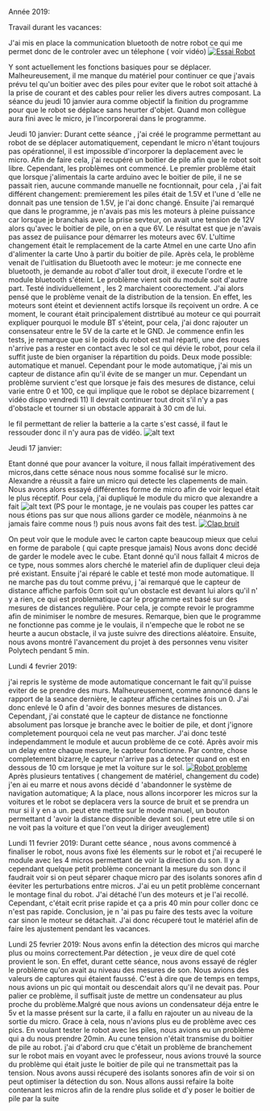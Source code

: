 Année 2019:

Travail durant les vacances:

J'ai mis en place la communication bluetooth de notre robot ce qui me permet donc de le controler avec un télephone ( voir vidéo)
[![Essai Robot]()](https://youtu.be/6meGp6HiwKE)

Y sont actuellement les fonctions basiques pour se déplacer. Malheureusement, il me manque du matériel pour continuer ce que j'avais prévu tel qu'un boitier avec des piles pour eviter que le robot soit attaché à la prise de courant et des cables pour relier les divers autres composant.
La séance du jeudi 10 janvier aura comme objectif la finition du programme pour que le robot se déplace sans heurter d'objet. Quand mon collègue aura fini avec le micro, je l'incorporerai dans le programme.












Jeudi 10 janvier:
Durant cette séance , j'ai créé le programme permettant au robot de se déplacer automatiquement, cependant le micro n'étant toujours pas opérationnel, il est impossible d'incorporer la deplacement avec le micro.
Afin de faire cela, j'ai recupéré un boitier de pile afin que le robot soit libre. Cependant, les problèmes ont commencé. 
Le premier problème était que lorsque j'alimentais la carte arduino avec le boitier de pile, il ne se passait rien, aucune commande manuelle ne focntionnait, pour cela , j'ai fait différent changement:
premierement les piles était de 1.5V et l'une d 'elle ne donnait pas une tension de 1.5V, je l'ai donc changé. 
Ensuite j'ai remarqué que dans le programme, je n'avais pas mis les moteurs à pleine puissance car lorsque je branchais avec la prise sevteur, on avait une tension de 12V alors qu'avec le boitier de pile, on en a que 6V.
Le résultat est que  je n'avais pas assez de puiisance pour démarrer les moteurs avec 6V.
L'ultime changement était le remplacement de la carte Atmel en une carte Uno afin d'alimenter la carte Uno à partir du boitier de pile.
Après cela, le problème venait de l'uitlisation du Bluetooth avec le moteur:
je me connecte  ene bluetooth, je demande au robot d'aller tout droit, il execute l'ordre et le module bluetooth s'éteint. Le problème vient soit du module soit d'autre part. Testé individuellement , les 2 marchaient coorectement. J'ai alors pensé que le problème venait de la distribution de la tension.
En effet, les moteurs sont éteint et deviennent actifs lorsque ils reçoivent un ordre. A ce moment, le courant était principalement distrtibué au moteur ce qui pourrait expliquer pourquoi le module BT s'éteint, pour cela, j'ai donc rajouter un consensateur entre le 5V de la carte et le GND.
Je commence enfin les tests, je remarque que si le poids du robot est mal réparti, une des roues n'arrive pas a rester en contact avec le sol ce qui dévie le robot, pour cela il suffit juste de bien organiser la répartition du poids.
Deux mode possible: automatique et manuel.
Cependant pour le mode automatique, j'ai mis un capteur de distance afin qu'il évite de se manger un mur. Cependant un problème survient c'est que lorsque je fais des mesures de distance, celui varie entre 0 et 100, ce qui implique que le robot se déplace bizarrement
( vidéo dispo vendredi 11)
Il devrait continuer tout droit s'il n'y a pas d'obstacle et tourner si un obstacle apparait à 30 cm de lui.

le fil permettant de relier la batterie a la carte s'est cassé, il faut le ressouder donc il n'y aura pas de vidéo.
![alt text](https://github.com/Losciale-Verdille/Robot-curieux/blob/master/Rapports%20seances/Vivian/49517024_2245816098990626_29802305620541440_n.jpg)



Jeudi 17 janvier:

Etant donné que pour avancer la voiture, il nous fallait impérativement des micros,dans cette sénace nous nous somme focalisé sur le micro. Alexandre a réussit a faire un micro qui detecte les clapements de main. Nous avons alors essayé différentes forme de micro afin de voir lequel était le plus réceptif. Pour cela, j'ai dupliqué le module du micro que alexandre a fait 
![alt text](https://github.com/Losciale-Verdille/Robot-curieux/blob/master/Rapports%20seances/Vivian/50023948_368657130591160_8592740781897285632_n.jpg)
(PS pour le montage, je ne voulais pas couper les pattes car nous étions pas sur que nous allions garder ce modèle, néanmoins à ne jamais faire comme nous !)
puis nous avons fait des test.
[![Clap bruit]()](https://youtu.be/oALtmsmLZ9g)


On peut voir que le module avec le carton capte beaucoup mieux que celui en forme de parabole ( qui capte presque jamais) 
Nous avons donc decidé de garder le modele avec le cube. Etant donné qu'il nous fallait 4 micros de ce type, nous sommes alors cherché le materiel afin de dupliquer cleui deja pré existant.
Ensuite j'ai réparé le cable et testé mon mode automatique. Il ne marche pas du tout comme prévu, j 'ai remarqué que le capteur de distance affiche parfois 0cm soit qu'un obstacle est devant lui alors qu'il n' y a rien, ce qui est problematique car le programme est basé sur des mesures de distances regulière.
Pour cela, je compte revoir le programme afin de minimiser le nombre de mesures.
Remarque, bien que le programme ne fonctionne pas comme je le voulais, il n'empeche que le robot ne se heurte a aucun obstacle, il va juste suivre des directions aléatoire.
Ensuite, nous avons montré l'avancement du projet à des personnes venu visiter Polytech pendant 5 min.


Lundi 4 fevrier 2019:

j'ai repris le système de mode automatique concernant le fait qu'il puisse eviter de se prendre des murs. Malheureusement, comme annoncé dans le rapport de la seance dernière, le capteur affiche certaines fois un 0. J'ai donc enlevé le 0 afin d 'avoir des bonnes mesures de distances. Cependant, j'ai constaté que le capteur de distance ne fonctionne absolument pas lorsque je branche avec le boitier de pile, et dont j'ignore completement pourquoi cela ne veut pas marcher. J'ai donc testé independamment le module et aucun problème de ce coté.
Après avoir mis un delay entre chaque mesure, le capteur fonctionne. Par contre, chose completement bizarre,le capteur n'arrive pas a detecter quand on est en dessous de 10 cm lorsque je met la voiture sur le sol.
[![Robot probleme]()](https://www.youtube.com/watch?v=Vb8J6qS2bx4)
Après plusieurs tentatives ( changement de matériel, changement du code) j'en ai eu marre et nous avons décidé d 'abandonner le système de navigation automatique; A la place, nous allons incorporer les micros sur la voitures et le robot se deplacera vers la source de bruit et se prendra un mur si il y en a un.
peut etre mettre sur le mode manuel, un bouton permettant d 'avoir la distance disponible devant soi. ( peut etre utile si on ne voit pas la voiture et que l'on veut la diriger aveuglement)


Lundi 11 fevrier 2019:
Durant cette séance , nous avons commencé à finaliser le robot, nous avons fixé les élements sur le robot et j'ai recuperé le module avec les 4 micros permettant de voir la direction du son. Il y a cependant quelque petit problème concernant la mesure du son donc il faudrait voir si on peut séparer chaque micro par des isolants sonores afin d éeviter les perturbations entre micros. J'ai eu un petit problème concernant le montage final du robot. J'ai détaché l'un des moteurs et je l'ai recollé. Cependant, c'était ecrit prise rapide et ça a pris 40 min pour coller donc ce n'est pas rapide. Conclusion, je n 'ai pas pu faire des tests avec la voiture car sinon le moteur se détachait. J'ai donc récuperé tout le matériel afin de faire les ajustement pendant les vacances.


Lundi 25 fevrier 2019:
Nous avons enfin la détection des micros qui marche plus ou moins correctement.Par détection , je veux dire de quel coté provient le son.
En effet, durant cette séance, nous avons essayé de régler le problème qu'on avait au niveau des mesures de son. Nous avions des valeurs de captures qui étaient faussé. C'est à dire que de temps en temps, nous avions un pic qui montait ou descendait alors qu'il ne devait pas.
Pour palier ce problème, il suffisait juste de mettre un condensateur au plus proche du problème.Malgré que nous avions un condensateur déja entre le 5v et la masse présent sur la carte, il a fallu en rajouter un au niveau de la sortie du micro. Grace à cela, nous n'avions plus eu de problème avec ces pics.
En voulant tester le robot avec les piles, nous avions eu un problème qui a du nous prendre 20min. Au cune tension n'était transmise du boitier de pile au robot. j'ai d'abord cru que c'était un problème de branchement sur le robot mais en voyant avec le professeur, nous avions trouvé la source du problème qui était juste le boitier de pile qui ne transmettait pas la tension.
Nous avons aussi récuperé des isolants sonores afin de voir si on peut optimiser la détection du son.
Nous allons aussi refaire la boite contenant les micros afin de la rendre plus solide et d'y poser le boitier de pile par la suite
